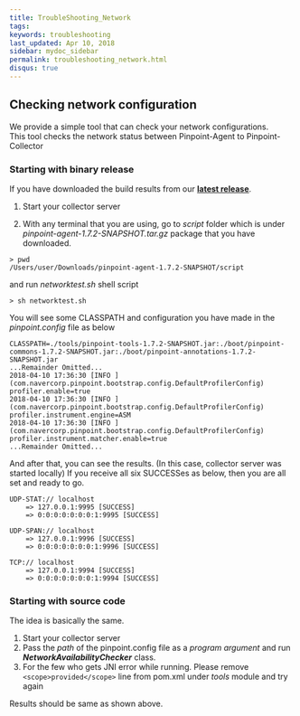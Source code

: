 ```yaml
---
title: TroubleShooting_Network
tags:
keywords: troubleshooting
last_updated: Apr 10, 2018
sidebar: mydoc_sidebar
permalink: troubleshooting_network.html
disqus: true
---
```


## Checking network configuration 

We provide a simple tool that can check your network configurations.  
This tool checks the network status between Pinpoint-Agent to Pinpoint-Collector

### Starting with binary release

If you have downloaded the build results from our [**latest release**](https://github.com/naver/pinpoint/releases/latest). 


1. Start your collector server

2. With any terminal that you are using, go to *script* folder which is under *pinpoint-agent-1.7.2-SNAPSHOT.tar.gz* package that you have downloaded.

````
> pwd
/Users/user/Downloads/pinpoint-agent-1.7.2-SNAPSHOT/script
````
and run *networktest.sh* shell script
````
> sh networktest.sh
````

You will see some CLASSPATH and configuration you have made in the *pinpoint.config* file as below
````
CLASSPATH=./tools/pinpoint-tools-1.7.2-SNAPSHOT.jar:./boot/pinpoint-commons-1.7.2-SNAPSHOT.jar:./boot/pinpoint-annotations-1.7.2-SNAPSHOT.jar
...Remainder Omitted...
2018-04-10 17:36:30 [INFO ](com.navercorp.pinpoint.bootstrap.config.DefaultProfilerConfig) profiler.enable=true
2018-04-10 17:36:30 [INFO ](com.navercorp.pinpoint.bootstrap.config.DefaultProfilerConfig) profiler.instrument.engine=ASM
2018-04-10 17:36:30 [INFO ](com.navercorp.pinpoint.bootstrap.config.DefaultProfilerConfig) profiler.instrument.matcher.enable=true
...Remainder Omitted...
````

And after that, you can see the results. (In this case, collector server was started locally)
If you receive all six SUCCESSes as below, then you are all set and ready to go.

````
UDP-STAT:// localhost
    => 127.0.0.1:9995 [SUCCESS]
    => 0:0:0:0:0:0:0:1:9995 [SUCCESS]

UDP-SPAN:// localhost
    => 127.0.0.1:9996 [SUCCESS]
    => 0:0:0:0:0:0:0:1:9996 [SUCCESS]

TCP:// localhost
    => 127.0.0.1:9994 [SUCCESS]
    => 0:0:0:0:0:0:0:1:9994 [SUCCESS]
```` 

### Starting with source code

The idea is basically the same. 

1. Start your collector server
2. Pass the *path* of the pinpoint.config file as a *program argument* and run ***NetworkAvailabilityChecker*** class.
3. For the few who gets JNI error while running. Please remove ````<scope>provided</scope>```` line from pom.xml under *tools* module and try again

Results should be same as shown above.
